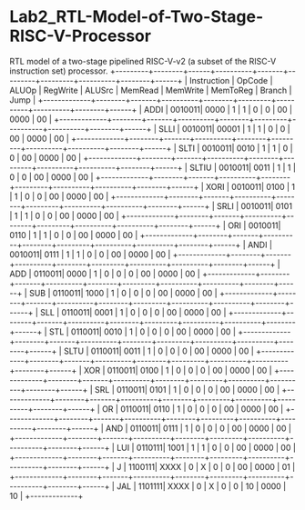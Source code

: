 # Lab2_RTL-Model-of-Two-Stage-RISC-V-Processor
RTL model of a two-stage pipelined RISC-V-v2 (a subset of the RISC-V instruction set) processor.
+---------+--------+------+----------+-------+---------+---------+----------+--------+------+
| Instruction | OpCode | ALUOp | RegWrite | ALUSrc | MemRead | MemWrite | MemToReg | Branch | Jump |
+-------------+--------+-------+----------+--------+---------+----------+----------+--------+------+
|     ADDI    | 0010011| 0000  |     1    |   1    |    0    |    0     |    00    |  0000  |  00  |
+-------------+--------+-------+----------+--------+---------+----------+----------+--------+------+
|     SLLI    | 0010011| 00001 |     1    |   1    |    0    |    0     |    00    |  0000  |  00  |
+-------------+--------+-------+----------+--------+---------+----------+----------+--------+------+
|     SLTI    | 0010011|  0010 |     1    |   1    |    0    |    0     |    00    |  0000  |  00  |
+-------------+--------+-------+----------+--------+---------+----------+----------+--------+------+
|    SLTIU    | 0010011|  0011 |     1    |   1    |    0    |    0     |    00    |  0000  |  00  |
+-------------+--------+-------+----------+--------+---------+----------+----------+--------+------+
|     XORI    | 0010011|  0100 |     1    |   1    |    0    |    0     |    00    |  0000  |  00  |
+-------------+--------+-------+----------+--------+---------+----------+----------+--------+------+
|     SRLI    | 0010011|  0101 |     1    |   1    |    0    |    0     |    00    |  0000  |  00  |
+-------------+--------+-------+----------+--------+---------+----------+----------+--------+------+
|      ORI     | 0010011|  0110 |     1    |   1    |    0    |    0     |    00    |  0000  |  00  |
+-------------+--------+-------+----------+--------+---------+----------+----------+--------+------+
|     ANDI    | 0010011|  0111 |     1    |   1    |    0    |    0     |    00    |  0000  |  00  |
+-------------+--------+-------+----------+--------+---------+----------+----------+--------+------+
|      ADD    | 0110011|  0000 |     1    |   0    |    0    |    0     |    00    |  0000  |  00  |
+-------------+--------+-------+----------+--------+---------+----------+----------+--------+------+
|      SUB    | 0110011|  1000 |     1    |   0    |    0    |    0     |    00    |  0000  |  00  |
+-------------+--------+-------+----------+--------+---------+----------+----------+--------+------+
|      SLL    | 0110011|  0001 |     1    |   0    |    0    |    0     |    00    |  0000  |  00  |
+-------------+--------+-------+----------+--------+---------+----------+----------+--------+------+
|      STL    | 0110011|  0010 |     1    |   0    |    0    |    0     |    00    |  0000  |  00  |
+-------------+--------+-------+----------+--------+---------+----------+----------+--------+------+
|     SLTU    | 0110011|  0011 |     1    |   0    |    0    |    0     |    00    |  0000  |  00  |
+-------------+--------+-------+----------+--------+---------+----------+----------+--------+------+
|      XOR    | 0110011|  0100 |     1    |   0    |    0    |    0     |    00    |  0000  |  00  |
+-------------+--------+-------+----------+--------+---------+----------+----------+--------+------+
|      SRL    | 0110011|  0101 |     1    |   0    |    0    |    0     |    00    |  0000  |  00  |
+-------------+--------+-------+----------+--------+---------+----------+----------+--------+------+
|       OR    | 0110011|  0110 |     1    |   0    |    0    |    0     |    00    |  0000  |  00  |
+-------------+--------+-------+----------+--------+---------+----------+----------+--------+------+
|      AND    | 0110011|  0111 |     1    |   0    |    0    |    0     |    00    |  0000  |  00  |
+-------------+--------+-------+----------+--------+---------+----------+----------+--------+------+
|      LUI    | 0110111|  1001 |     1    |   1    |    0    |    0     |    00    |  0000  |  00  |
+-------------+--------+-------+----------+--------+---------+----------+----------+--------+------+
|        J     | 1100111|  XXXX |     0    |   X    |    0    |    0     |    00    |  0000  |  01  |
+-------------+--------+-------+----------+--------+---------+----------+----------+--------+------+
|      JAL    | 1101111|  XXXX |     0    |   X    |    0    |    0     |    10    |  0000  |  10  |
+-------------+

